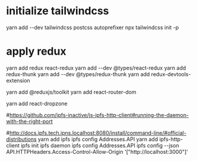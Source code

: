 # initialize tailwindcss
yarn add --dev tailwindcss postcss autoprefixer
npx tailwindcss init -p  

# apply redux
yarn add redux react-redux
yarn add --dev @types/react-redux
yarn add redux-thunk
yarn add --dev @types/redux-thunk
yarn add redux-devtools-extension

yarn add @reduxjs/toolkit
yarn add react-router-dom

yarn add react-dropzone

#https://github.com/ipfs-inactive/js-ipfs-http-client#running-the-daemon-with-the-right-port

#http://docs.ipfs.tech.ipns.localhost:8080/install/command-line/#official-distributions
yarn add ipfs
ipfs config Addresses.API
yarn add ipfs-http-client
ipfs init
ipfs daemon
ipfs config Addresses.API
ipfs config --json API.HTTPHeaders.Access-Control-Allow-Origin  '["http://localhost:3000"]'